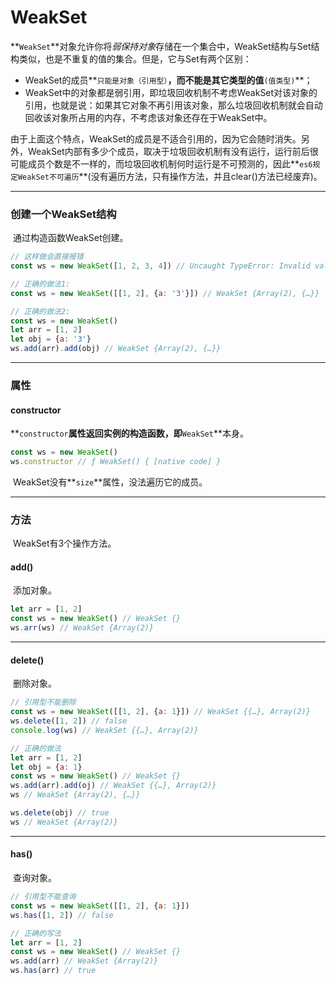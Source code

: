 # WeakSet

​	**`WeakSet`**对象允许你将*弱保持对象*存储在一个集合中，WeakSet结构与Set结构类似，也是不重复的值的集合。但是，它与Set有两个区别：

* WeakSet的成员**`只能是对象（引用型）`**，而不能是其它类型的值**`(值类型)`**；
* WeakSet中的对象都是弱引用，即垃圾回收机制不考虑WeakSet对该对象的引用，也就是说：如果其它对象不再引用该对象，那么垃圾回收机制就会自动回收该对象所占用的内存，不考虑该对象还存在于WeakSet中。

​	由于上面这个特点，WeakSet的成员是不适合引用的，因为它会随时消失。另外，WeakSet内部有多少个成员，取决于垃圾回收机制有没有运行，运行前后很可能成员个数是不一样的，而垃圾回收机制何时运行是不可预测的，因此**`es6规定WeakSet不可遍历`**(没有遍历方法，只有操作方法，并且clear()方法已经废弃)。

---

### 创建一个WeakSet结构

​	通过构造函数WeakSet创建。

```javascript
// 这样做会直接报错
const ws = new WeakSet([1, 2, 3, 4]) // Uncaught TypeError: Invalid value used in weak set

// 正确的做法1:
const ws = new WeakSet([[1, 2], {a: '3'}]) // WeakSet {Array(2), {…}}

// 正确的做法2:
const ws = new WeakSet()
let arr = [1, 2]
let obj = {a: '3'}
ws.add(arr).add(obj) // WeakSet {Array(2), {…}}
```

---

### 属性

#### constructor

​	**`constructor`**属性返回实例的构造函数，即**`WeakSet`**本身。

```javascript
const ws = new WeakSet()
ws.constructor // ƒ WeakSet() { [native code] }
```

​	WeakSet没有**`size`**属性，没法遍历它的成员。

---

### 方法

​	WeakSet有3个操作方法。

#### add()

​	添加对象。

```javascript
let arr = [1, 2]
const ws = new WeakSet() // WeakSet {}
ws.arr(ws) // WeakSet {Array(2)}
```

---

#### delete()

​	删除对象。

```javascript
// 引用型不能删除
const ws = new WeakSet([[1, 2], {a: 1}]) // WeakSet {{…}, Array(2)}
ws.delete([1, 2]) // false
console.log(ws) // WeakSet {{…}, Array(2)}

// 正确的做法
let arr = [1, 2]
let obj = {a: 1}
const ws = new WeakSet() // WeakSet {}
ws.add(arr).add(oj) // WeakSet {{…}, Array(2)}
ws // WeakSet {Array(2), {…}}

ws.delete(obj) // true
ws // WeakSet {Array(2)}
```

---

#### has()

​	查询对象。

```javascript
// 引用型不能查询
const ws = new WeakSet([[1, 2], {a: 1}]) 
ws.has([1, 2]) // false

// 正确的写法
let arr = [1, 2]
const ws = new WeakSet() // WeakSet {}
ws.add(arr) // WeakSet {Array(2)}
ws.has(arr) // true
```
